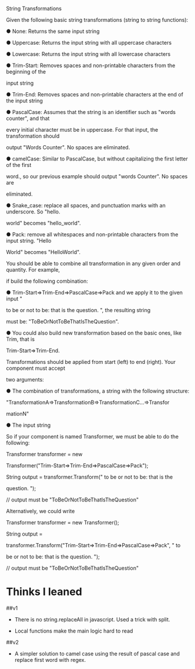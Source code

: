 String Transformations

Given the following basic string transformations (string to string functions):

● None​: Returns the same input string

● Uppercase​: Returns the input string with all uppercase characters

● Lowercase​: Returns the input string with all lowercase characters

● Trim-Start​: Removes spaces and non-printable characters from the beginning of the

input string

● Trim-End​: Removes spaces and non-printable characters at the end of the input string

● PascalCase​: Assumes that the string is an identifier such as "words counter", and that

every initial character must be in uppercase. For that input, the transformation should

output "Words Counter". No spaces are eliminated.

● camelCase​: Similar to PascalCase​, but without capitalizing the first letter of the first

word., so our previous example should output "words Counter". No spaces are

eliminated.

● Snake_case: replace all spaces, and punctuation marks with an underscore. So "hello.

world" becomes "hello_world".

● Pack​: remove all whitespaces and non-printable characters from the input string. "Hello

World" becomes "HelloWorld".

You should be able to combine all transformation in any given order and quantity. For example,

if build the following combination:

● Trim-Start=>Trim-End=>PascalCase=>Pack and we apply it to the given input "

to be or not to be: that is the question. ", the resulting string

must be: "ToBeOrNotToBeThatIsTheQuestion".

● You could also build new transformation based on the basic ones, like Trim, that is

Trim-Start=>Trim-End.

Transformations should be applied from start (left) to end (right). Your component must accept

two arguments:

● The combination of transformations, a string with the following structure:

"TransformationA=>TransformationB=>TransformationC...=>Transfor

mationN"

● The input string

So if your component is named Transformer, we must be able to do the following:

Transformer ​transformer = new

Transformer​("Trim-Start=>Trim-End=>PascalCase=>Pack");

String ​output = transformer.Transform(" to be or not to be: that is the

question. ");

// output must be "ToBeOrNotToBeThatIsTheQuestion"

Alternatively, we could write

Transformer ​transformer = new Transformer​();

String ​output =

transformer.Transform("Trim-Start=>Trim-End=>PascalCase=>Pack", " to

be or not to be: that is the question. ");

// output must be "ToBeOrNotToBeThatIsTheQuestion"


# Thinks I leaned

##v1

* There is no string.replaceAll in javascript. Used a trick with split.

* Local functions make the main logic hard to read

##v2

* A simpler solution to camel case using the result of pascal case and replace first word with regex.